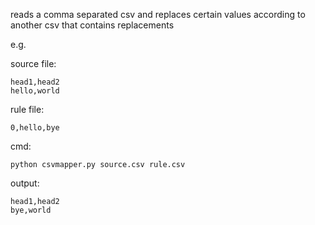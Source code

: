 reads a comma separated csv and replaces certain values according to another csv that contains replacements

e.g.

source file:
```
head1,head2
hello,world
```

rule file:
```
0,hello,bye
```

cmd:
```
python csvmapper.py source.csv rule.csv
```

output:
```
head1,head2
bye,world
```